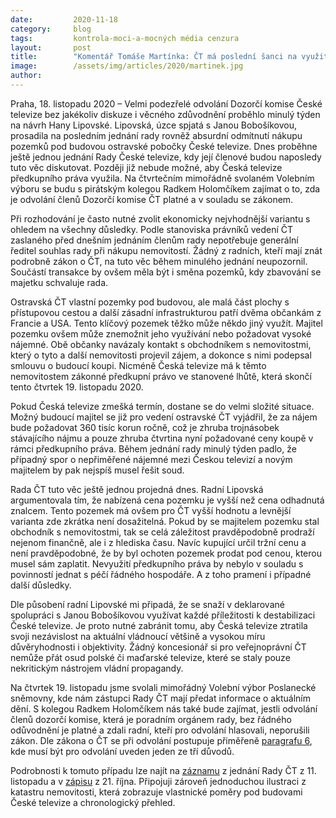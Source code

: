 ```yaml
---
date:         2020-11-18
category:     blog
tags:         kontrola-moci-a-mocných média cenzura
layout:       post
title:        "Komentář Tomáše Martínka: ČT má poslední šanci na využití předkupního práva ke klíčovým pozemkům. Piráti se budou ptát i na zákonnost odvolání Dozorčí komise ČT"
image:        /assets/img/articles/2020/martinek.jpg
author:       
---
```


Praha, 18. listopadu 2020 – Velmi podezřelé odvolání Dozorčí komise České televize bez jakékoliv diskuze i věcného zdůvodnění proběhlo minulý týden na návrh Hany Lipovské. Lipovská, úzce spjatá s Janou Bobošíkovou, prosadila na posledním jednání rady rovněž absurdní odmítnutí nákupu pozemků pod budovou ostravské pobočky České televize. Dnes proběhne ještě jednou jednání Rady České televize, kdy její členové budou naposledy tuto věc diskutovat. Později již nebude možné, aby Česká televize předkupního práva využila. Na čtvrtečním mimořádně svolaném Volebním výboru se budu s pirátským kolegou Radkem Holomčíkem zajímat o to, zda je odvolání členů Dozorčí komise ČT platné a v souladu se zákonem.

Při rozhodování je často nutné zvolit ekonomicky nejvhodnější variantu s ohledem na všechny důsledky. Podle stanoviska právníků vedení ČT zaslaného před dnešním jednáním členům rady nepotřebuje generální ředitel souhlas rady při nákupu nemovitostí. Žádný z radních, kteří mají znát podrobně zákon o ČT, na tuto věc během minulého jednání neupozornil. Součástí transakce by ovšem měla být i směna pozemků, kdy zbavování se majetku schvaluje rada.

Ostravská ČT vlastní pozemky pod budovou, ale malá část plochy s přístupovou cestou a další zásadní infrastrukturou patří dvěma občankám z Francie a USA. Tento klíčový pozemek těžko může někdo jiný využít. Majitel pozemku ovšem může znemožnit jeho využívání nebo požadovat vysoké nájemné. Obě občanky navázaly kontakt s obchodníkem s nemovitostmi, který o tyto a další nemovitosti projevil zájem, a dokonce s nimi podepsal smlouvu o budoucí koupi. Nicméně Česká televize má k těmto nemovitostem zákonné předkupní právo ve stanovené lhůtě, která skončí tento čtvrtek 19. listopadu 2020. 

Pokud Česká televize zmešká termín, dostane se do velmi složité situace. Možný budoucí majitel se již pro vedení ostravské ČT vyjádřil, že za nájem bude požadovat 360 tisíc korun ročně, což je zhruba trojnásobek stávajícího nájmu a pouze zhruba čtvrtina nyní požadované ceny koupě v rámci předkupního práva. Během jednání rady minulý týden padlo, že případný spor o nepřiměřené nájemné mezi Českou televizí a novým majitelem by pak nejspíš musel řešit soud.

Rada ČT tuto věc ještě jednou projedná dnes. Radní Lipovská argumentovala tím, že nabízená cena pozemku je vyšší než cena odhadnutá znalcem. Tento pozemek má ovšem pro ČT vyšší hodnotu a levnější varianta zde zkrátka není dosažitelná. Pokud by se majitelem pozemku stal obchodník s nemovitostmi, tak se celá záležitost pravděpodobně prodraží nejenom finančně, ale i z hlediska času. Navíc kupující určil tržní cenu a není pravděpodobné, že by byl ochoten pozemek prodat pod cenou, kterou musel sám zaplatit. Nevyužití předkupního práva by nebylo v souladu s povinností jednat s péčí řádného hospodáře. A z toho pramení i případné další důsledky. 

Dle působení radní Lipovské mi připadá, že se snaží v deklarované spolupráci s Janou Bobošíkovou využívat každé příležitosti k destabilizaci České televize. Je proto nutné zabránit tomu, aby Česká televize ztratila svoji nezávislost na aktuální vládnoucí většině a vysokou míru důvěryhodnosti i objektivity. Žádný koncesionář si pro veřejnoprávní ČT nemůže přát osud polské či maďarské televize, které se staly pouze nekritickým nástrojem vládní propagandy.

Na čtvrtek 19. listopadu jsme svolali mimořádný Volební výbor Poslanecké sněmovny, kde nám zástupci Rady ČT mají předat informace o aktuálním dění. S kolegou Radkem Holomčíkem nás také bude zajímat, jestli odvolání členů dozorčí komise, která je poradním orgánem rady, bez řádného odůvodnění je platné a zdali radní, kteří pro odvolání hlasovali, neporušili zákon. Dle zákona o ČT se při odvolání postupuje přiměřeně [paragrafu 6](https://www.zakonyprolidi.cz/cs/1991-483#f1380651), kde musí být pro odvolání uveden jeden ze tří důvodů.

Podrobnosti k tomuto případu lze najít na [záznamu](https://www.ceskatelevize.cz/rada-ct/prenos-jednani-po-internetu/?IDEC=220%20251%2000056%2F0018&fbclid=IwAR3rnsWxKG56dBSY4P7X_FQ-4YhClPcQiAzVMX4cgU1dFG4WAXQdLalXgAc) z jednání Rady ČT z 11. listopadu a v [zápisu](http://www.ceskatelevize.cz/pub/radact_zpravy/696.pdf?1603461457) z 21. října. Připojuji zároveň jednoduchou ilustraci z katastru nemovitosti, která zobrazuje vlastnické poměry pod budovami České televize a chronologický přehled.
